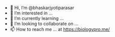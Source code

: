 - 👋 Hi, I’m @bhaskarjyotiparasar
- 👀 I’m interested in ...
- 🌱 I’m currently learning ...
- 💞️ I’m looking to collaborate on ...
- 📫 How to reach me ... at https://biologypro.me/

<!---
bhaskarjyotiparasar/bhaskarjyotiparasar is a ✨ special ✨ repository because its `README.md` (this file) appears on your GitHub profile.
You can click the Preview link to take a look at your changes.
--->
